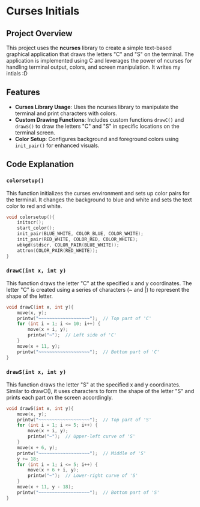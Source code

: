 # Curses Initials

## Project Overview
This project uses the **ncurses** library to create a simple text-based graphical application that draws the letters "C" and "S" on the terminal. The application is implemented using C and leverages the power of ncurses for handling terminal output, colors, and screen manipulation. It writes my intials :D

## Features
- **Curses Library Usage**: Uses the ncurses library to manipulate the terminal and print characters with colors.
- **Custom Drawing Functions**: Includes custom functions `drawC()` and `drawS()` to draw the letters "C" and "S" in specific locations on the terminal screen.
- **Color Setup**: Configures background and foreground colors using `init_pair()` for enhanced visuals.

## Code Explanation

### `colorsetup()`
This function initializes the curses environment and sets up color pairs for the terminal. It changes the background to blue and white and sets the text color to red and white.
```c
void colorsetup(){
    initscr();
    start_color();
    init_pair(BLUE_WHITE, COLOR_BLUE, COLOR_WHITE);
    init_pair(RED_WHITE, COLOR_RED, COLOR_WHITE);
    wbkgd(stdscr, COLOR_PAIR(BLUE_WHITE));
    attron(COLOR_PAIR(RED_WHITE));
}
```
### `drawC(int x, int y)`

This function draws the letter "C" at the specified x and y coordinates. The letter "C" is created using a series of characters (~ and |) to represent the shape of the letter.
```c
void drawC(int x, int y){
    move(x, y); 
    printw("~~~~~~~~~~~~~~~~~~~");  // Top part of 'C'
    for (int i = 1; i <= 10; i++) {
        move(x + i, y);
        printw("~");  // Left side of 'C'
    }
    move(x + 11, y);
    printw("~~~~~~~~~~~~~~~~~~~");  // Bottom part of 'C'
}
```

### `drawS(int x, int y)`
This function draws the letter "S" at the specified x and y coordinates. Similar to drawC(), it uses characters to form the shape of the letter "S" and prints each part on the screen accordingly.

```c
void drawS(int x, int y){
    move(x, y);
    printw("~~~~~~~~~~~~~~~~~~~");  // Top part of 'S'
    for (int i = 1; i <= 5; i++) {
        move(x + i, y);
        printw("~");  // Upper-left curve of 'S'
    }
    move(x + 6, y);
    printw("~~~~~~~~~~~~~~~~~~~");  // Middle of 'S'
    y += 18;
    for (int i = 1; i <= 5; i++) {
        move(x + 6 + i, y);
        printw("~");  // Lower-right curve of 'S'
    }
    move(x + 11, y - 18);
    printw("~~~~~~~~~~~~~~~~~~~");  // Bottom part of 'S'
}
```
